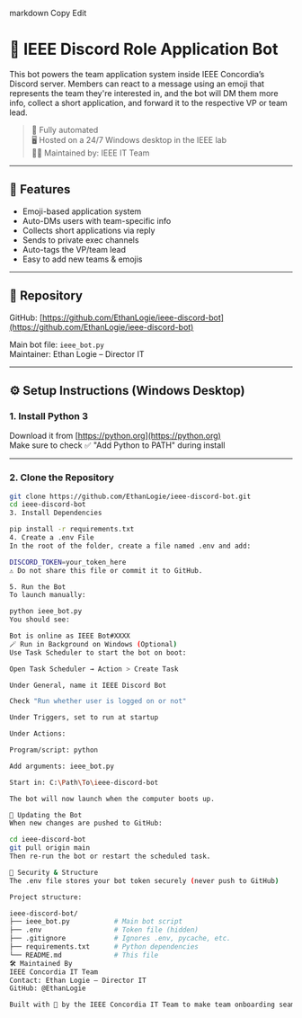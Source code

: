 
markdown
Copy
Edit
# 🤖 IEEE Discord Role Application Bot

This bot powers the team application system inside IEEE Concordia’s Discord server. Members can react to a message using an emoji that represents the team they're interested in, and the bot will DM them more info, collect a short application, and forward it to the respective VP or team lead.

> 🔄 Fully automated  
> 🖥️ Hosted on a 24/7 Windows desktop in the IEEE lab  
> 👨‍💻 Maintained by: IEEE IT Team

---

## 🚀 Features

- Emoji-based application system
- Auto-DMs users with team-specific info
- Collects short applications via reply
- Sends to private exec channels
- Auto-tags the VP/team lead
- Easy to add new teams & emojis

---

## 📁 Repository

GitHub: [https://github.com/EthanLogie/ieee-discord-bot](https://github.com/EthanLogie/ieee-discord-bot)

Main bot file: `ieee_bot.py`  
Maintainer: Ethan Logie – Director IT

---

## ⚙️ Setup Instructions (Windows Desktop)

### 1. Install Python 3
Download it from [https://python.org](https://python.org)  
Make sure to check ✅ "Add Python to PATH" during install

---

### 2. Clone the Repository

```bash
git clone https://github.com/EthanLogie/ieee-discord-bot.git
cd ieee-discord-bot
3. Install Dependencies

pip install -r requirements.txt
4. Create a .env File
In the root of the folder, create a file named .env and add:

DISCORD_TOKEN=your_token_here
⚠️ Do not share this file or commit it to GitHub.

5. Run the Bot
To launch manually:

python ieee_bot.py
You should see:

Bot is online as IEEE Bot#XXXX
🪄 Run in Background on Windows (Optional)
Use Task Scheduler to start the bot on boot:

Open Task Scheduler → Action > Create Task

Under General, name it IEEE Discord Bot

Check "Run whether user is logged on or not"

Under Triggers, set to run at startup

Under Actions:

Program/script: python

Add arguments: ieee_bot.py

Start in: C:\Path\To\ieee-discord-bot

The bot will now launch when the computer boots up.

🔁 Updating the Bot
When new changes are pushed to GitHub:

cd ieee-discord-bot
git pull origin main
Then re-run the bot or restart the scheduled task.

🔐 Security & Structure
The .env file stores your bot token securely (never push to GitHub)

Project structure:

ieee-discord-bot/
├── ieee_bot.py           # Main bot script
├── .env                  # Token file (hidden)
├── .gitignore            # Ignores .env, pycache, etc.
├── requirements.txt      # Python dependencies
└── README.md             # This file
🛠 Maintained By
IEEE Concordia IT Team
Contact: Ethan Logie – Director IT
GitHub: @EthanLogie

Built with 🧠 by the IEEE Concordia IT Team to make team onboarding seamless.

